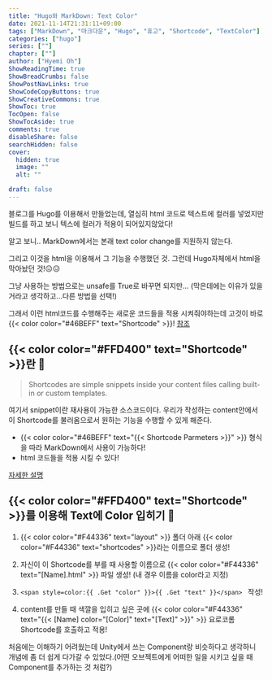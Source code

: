 ```yaml
---
title: "Hugo와 MarkDown: Text Color"
date: 2021-11-14T21:31:11+09:00
tags: ["MarkDown", "마크다운", "Hugo", "휴고", "Shortcode", "TextColor"]
categories: ["hugo"]
series: [""]
chapter: [""]
author: ["Hyemi Oh"]
ShowReadingTime: true
ShowBreadCrumbs: false
ShowPostNavLinks: true
ShowCodeCopyButtons: true
ShowCreativeCommons: true
ShowToc: true
TocOpen: false
ShowTocAside: true
comments: true
disableShare: false
searchHidden: false
cover:
  hidden: true
  image: ""
  alt: ""

draft: false
---
```

  블로그를 Hugo를 이용해서 만들었는데, 열심히 html 코드로 텍스트에 컬러를 넣었지만 빌드를 하고 보니 텍스에 컬러가 적용이 되어있지않았다!


  알고 보니.. MarkDown에서는 본래 text color change를 지원하지 않는다.
  
  그리고 이것을 html을 이용해서 그 기능을 수행했던 것. 그런데 Hugo자체에서 html을 막아놨던 것!😑😑


  그냥 사용하는 방법으로는 unsafe를 True로 바꾸면 되지만... (막은데에는 이유가 있을거라고 생각하고...다른 방법을 선택!)


  그래서 이런 html코드를 수행해주는 새로운 코드들을 적용 시켜줘야하는데 고것이 바로 {{< color color="#46BEFF" text="Shortcode" >}}!
[참조]("https://gohugo.io/getting-started/configuration-markup#goldmark")

## {{< color color="#FFD400" text="Shortcode" >}}란 🧐
> Shortcodes are simple snippets inside your content files calling built-in or custom templates.


여기서 snippet이란 재사용이 가능한 소스코드이다. 우리가 작성하는 content안에서 이 Shortcode를 불러옴으로서 원하는 기능을 수행할 수 있게 해준다.

- {{< color color="#46BEFF" text="{{< Shortcode Parmeters >}}" >}} 형식을 따라 MarkDown에서 사용이 가능하다!
-  html 코드들을 적용 시킬 수 있다!

[자세한 설명]("https://gohugo.io/content-management/shortcodes/")

## {{< color color="#FFD400" text="Shortcode" >}}를 이용해 Text에 Color 입히기 🎨
1.  {{< color color="#F44336" text="layout" >}} 폴더 아래 {{< color color="#F44336" text="shortcodes" >}}라는 이름으로 폴더 생성!


2. 자신이 이 Shortcode를 부를 때 사용할 이름으로 {{< color color="#F44336" text="[Name].html" >}} 파일 생성! (내 경우 이름을 color라고 지정)


3.  `<span style=color:{{ .Get "color" }}>{{ .Get "text" }}</span> ` 작성!


4. content를 만들 때 색깔을 입히고 싶은 곳에 {{< color color="#F44336" text="{{< [Name] color=\"[Color]\" text=\"[Text]\" >}}" >}} 요로코롬  Shortcode를 호출하고 적용!


처음에는 이해하기 어려웠는데 Unity에서 쓰는 Component랑 비슷하다고 생각하니 개념에 좀 더 쉽게 다가갈 수 있었다.(어떤 오브젝트에게 어떠한 일을 시키고 싶을 때 Component를 추가하는 것 처럼?)